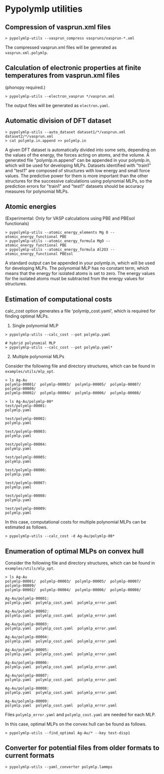 # Pypolymlp utilities

## Compression of vasprun.xml files

```shell
> pypolymlp-utils --vasprun_compress vaspruns/vasprun-*.xml
```
The compressed vasprun.xml files will be generated as `vasprun.xml.polymlp`.


## Calculation of electronic properties at finite temperatures from vasprun.xml files
(phonopy required.)
```shell
> pypolymlp-utils --electron_vasprun */vasprun.xml
```
The output files will be generated as `electron.yaml`.


## Automatic division of DFT dataset

```shell
> pypolymlp-utils --auto_dataset dataset1/*/vasprun.xml dataset2/*/vasprun.xml
> cat polymlp.in.append >> polymlp.in
```
A given DFT dataset is automatically divided into some sets, depending on the values of the energy, the forces acting on atoms, and the volume.
A generated file "polymlp.in.append" can be appended in your polymlp.in, which will be used for developing MLPs.
Datasets identified with "train1" and "test1" are composed of structures with low energy and small force values.
The predictive power for them is more important than the other structures for the successive calculations using polynomial MLPs, so the prediction errors for "train1" and "test1" datasets should be accuracy measures for polynomial MLPs.

## Atomic energies
(Experimental: Only for VASP calculations using PBE and PBEsol functionals)

```shell
> pypolymlp-utils --atomic_energy_elements Mg O --atomic_energy_functional PBE
> pypolymlp-utils --atomic_energy_formula MgO --atomic_energy_functional PBE
> pypolymlp-utils --atomic_energy_formula Al2O3 --atomic_energy_functional PBEsol
```

A standard output can be appended in your polymlp.in, which will be used for developing MLPs.
The polynomial MLP has no constant term, which means that the energy for isolated atoms is set to zero.
The energy values for the isolated atoms must be subtracted from the energy values for structures.

## Estimation of computational costs

calc_cost option generates a file 'polymlp_cost.yaml', which is required for finding optimal MLPs.

1. Single polynomial MLP

```shell
> pypolymlp-utils --calc_cost --pot polymlp.yaml

# hybrid polynomial MLP
> pypolymlp-utils --calc_cost --pot polymlp.yaml*
```

2. Multiple polynomial MLPs

Consider the following file and directory structures, which can be found in `examples/utils/mlp_opt`.

```shell
> ls Ag-Au
polymlp-00001/  polymlp-00003/  polymlp-00005/  polymlp-00007/  polymlp-00009/
polymlp-00002/  polymlp-00004/  polymlp-00006/  polymlp-00008/

> ls Ag-Au/polymlp-00*
test/polymlp-00001:
polymlp.yaml

test/polymlp-00002:
polymlp.yaml

test/polymlp-00003:
polymlp.yaml

test/polymlp-00004:
polymlp.yaml

test/polymlp-00005:
polymlp.yaml

test/polymlp-00006:
polymlp.yaml

test/polymlp-00007:
polymlp.yaml

test/polymlp-00008:
polymlp.yaml

test/polymlp-00009:
polymlp.yaml
```

In this case, computational costs for multiple polynomial MLPs can be estimated as follows.
```shell
> pypolymlp-utils --calc_cost -d Ag-Au/polymlp-00*
```

## Enumeration of optimal MLPs on convex hull
Consider the following file and directory structures, which can be found in `examples/utils/mlp_opt`.

```shell
> ls Ag-Au
polymlp-00001/  polymlp-00003/  polymlp-00005/  polymlp-00007/  polymlp-00009/
polymlp-00002/  polymlp-00004/  polymlp-00006/  polymlp-00008/

Ag-Au/polymlp-00001:
polymlp.yaml  polymlp_cost.yaml  polymlp_error.yaml

Ag-Au/polymlp-00002:
polymlp.yaml  polymlp_cost.yaml  polymlp_error.yaml

Ag-Au/polymlp-00003:
polymlp.yaml  polymlp_cost.yaml  polymlp_error.yaml

Ag-Au/polymlp-00004:
polymlp.yaml  polymlp_cost.yaml  polymlp_error.yaml

Ag-Au/polymlp-00005:
polymlp.yaml  polymlp_cost.yaml  polymlp_error.yaml

Ag-Au/polymlp-00006:
polymlp.yaml  polymlp_cost.yaml  polymlp_error.yaml

Ag-Au/polymlp-00007:
polymlp.yaml  polymlp_cost.yaml  polymlp_error.yaml

Ag-Au/polymlp-00008:
polymlp.yaml  polymlp_cost.yaml  polymlp_error.yaml

Ag-Au/polymlp-00009:
polymlp.yaml  polymlp_cost.yaml  polymlp_error.yaml
```
Files `polymlp_error.yaml` and `polymlp_cost.yaml` are needed for each MLP.

In this case, optimal MLPs on the convex hull can be found as follows.
```shell
> pypolymlp-utils --find_optimal Ag-Au/* --key test-disp1
```

## Converter for potential files from older formats to current formats
```shell
> pypolymlp-utils --yaml_converter polymlp.lammps
```
